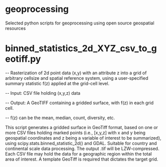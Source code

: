 # geoprocessing
Selected python scripts for geoprocessing using open source geospatial resources

# binned_statistics_2d_XYZ_csv_to_geotiff.py
-- Rasterization of 2d point data (x,y) with an attribute z into a grid of arbitrary cellsize and spatial reference system, using a user-specified summary statistic f(z) applied at the grid-cell level.

-- Input: CSV file holding (x,y,z) data

-- Output: A GeoTIFF containing a gridded surface, with f(z) in each grid cell.

-- f(z) can be the mean, median, count, diversity, etc.

This script generates a gridded surface in GeoTiff format, based on one or more CSV files holding marked points (i.e., [x,y,z] with x and y being geospatial coordinates and z being a variable of interest to be summarized), using scipy.stats.binned_statistic_2d() and GDAL.
Suitable for country and continental scale data processing. The output .tif will be LZW-compressed.
Each CSV file may hold the data for a geographic region within the total area of interest.
A template GeoTiff is required that dictates the target grid.
